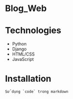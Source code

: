 # Blog_Web

# Technologies

- Python
- Django
- HTML/CSS
- JavaScript

# Installation
``Sử dụng `code` trong markdown``
